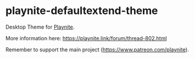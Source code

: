 # playnite-defaultextend-theme
Desktop Theme for [Playnite](https://playnite.link).  

More information here: https://playnite.link/forum/thread-802.html

Remember to support the main project (https://www.patreon.com/playnite).